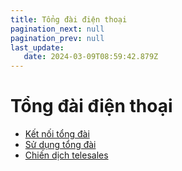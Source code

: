 ```yaml
---
title: Tổng đài điện thoại
pagination_next: null
pagination_prev: null
last_update:
   date: 2024-03-09T08:59:42.879Z
---
```

# Tổng đài điện thoại
* [Kết nối tổng đài](/90-tong-dai-đien-thoai/1.-ket-noi-tong-dai.md)
* [Sử dụng tổng đài](/90-tong-dai-đien-thoai/2.-su-dung-tong-dai.md)
* [Chiến dịch telesales](/90-tong-dai-đien-thoai/3.-chien-dich-telesales.md)